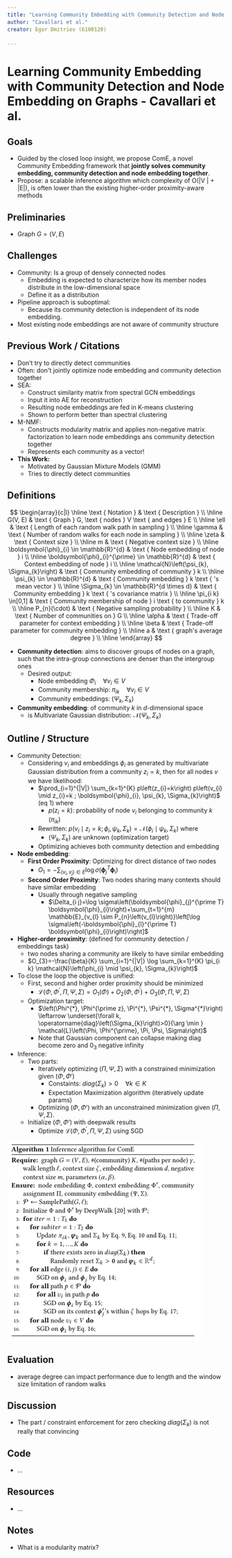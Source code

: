 ```yaml
---
title: "Learning Community Embedding with Community Detection and Node Embedding on Graphs"
author: "Cavallari et al."
creator: Egor Dmitriev (6100120)

---
```


# Learning Community Embedding with Community Detection and Node Embedding on Graphs - Cavallari et al. 



## Goals

- Guided by the closed loop insight, we propose ComE, a novel Community Embedding framework that **jointly solves community embedding, community detection and node embedding together**.
- Propose: a scalable inference algorithm which complexity of O(|V | + |E|), is often lower than the existing higher-order proximity-aware methods

## Preliminaries

- Graph $G = (V, E)$

## Challenges

- Community: Is a group of densely connected nodes
  - Embedding is expected to characterize how its member nodes distribute in the low-dimensional space
  - Define it as a distribution
- Pipeline approach is suboptimal:
  - Because its community detection is independent of its node embedding. 
- Most existing node embeddings are not aware of community structure

## Previous Work / Citations

- Don’t try to directly detect communities
- Often: don't jointly optimize node embedding and community detection together
- SEA: 
  - Construct similarity matrix from spectral GCN embeddings
  - Input it into AE for reconstruction
  - Resulting node embeddings are fed in K-means clustering
  - Shown to perform better than spectral clustering
- M-NMF:
  - Constructs modularity matrix and applies non-negative matrix factorization to learn node embeddings ans community detection together
  - Represents each community as a vector! 
- **This Work:** 
  - Motivated by Gaussian Mixture Models (GMM)
  - Tries to directly detect communities

## Definitions

$$
\begin{array}{c|l}
\hline \text { Notation } & \text { Description } \\
\hline G(V, E) & \text { Graph } G, \text { nodes } V \text { and edges } E \\
\hline \ell & \text { Length of each random walk path in sampling } \\
\hline \gamma & \text { Number of random walks for each node in sampling } \\
\hline \zeta & \text { Context size } \\
\hline m & \text { Negative context size } \\
\hline \boldsymbol{\phi}_{i} \in \mathbb{R}^{d} & \text { Node embedding of node } i \\
\hline \boldsymbol{\phi}_{i}^{\prime} \in \mathbb{R}^{d} & \text { Context embedding of node } i \\
\hline \mathcal{N}\left(\psi_{k}, \Sigma_{k}\right) & \text { Community embedding of community } k \\
\hline \psi_{k} \in \mathbb{R}^{d} & \text { Community embedding } k \text { 's mean vector } \\
\hline \Sigma_{k} \in \mathbb{R}^{d \times d} & \text { Community embedding } k \text { 's covariance matrix } \\
\hline \pi_{i k} \in[0,1] & \text { Community membership of node } i \text { to community } k \\
\hline P_{n}(\cdot) & \text { Negative sampling probability } \\
\hline K & \text { Number of communities on } G \\
\hline \alpha & \text { Trade-off parameter for context embedding } \\
\hline \beta & \text { Trade-off parameter for community embedding } \\
\hline a & \text { graph's average degree } \\
\hline
\end{array}
$$

* **Community detection**: aims to discover groups of nodes on a graph,
  such that the intra-group connections are denser than the intergroup ones
  * Desired output:
    * Node embedding $\Phi_i \quad \forall v_i \in V$
    * Community membership: $\pi_{ik} \quad \forall v_i \in V$
    * Community embeddings: $(\Psi_k, \Sigma_k)$
* **Community embedding**: of community $k$ in $d$-dimensional space
  * is Multivariate Gaussian distribution: $\mathcal{N}(\Psi_k, \Sigma_k)$

## Outline / Structure

- Community Detection:
  - Considering $v_i$ and embeddings $\phi_i$ as generated by multivariate Gaussian distribution from a community $z_i = k$, then for all nodes $v$ we have likelihood:
    * $\prod_{i=1}^{|V|} \sum_{k=1}^{K} p\left(z_{i}=k\right) p\left(v_{i} \mid z_{i}=k ; \boldsymbol{\phi}_{i}, \psi_{k}, \Sigma_{k}\right)$ (eq 1) where
      * $p(z_i = k)$: probability of node $v_i$ belonging to community $k$ ($\pi_{ik}$)
    * Rewritten: $p\left(v_{i} \mid z_{i}=k ; \phi_{i}, \psi_{k}, \Sigma_{k}\right)=\mathcal{N}\left(\phi_{i} \mid \psi_{k}, \Sigma_{k}\right)$ where
      * $(\Psi_k, \Sigma_k)$ are unknown (optimization target)
    * Optimizing achieves both community detection and embedding
- **Node embedding**:
  - **First Order Proximity**: Optimizing for direct distance of two nodes
    * $O_{1}=-\sum_{\left(v_{i}, v_{j}\right) \in E} \log \sigma\left(\boldsymbol{\phi}_{j}^{T} \boldsymbol{\phi}_{i}\right)$
  - **Second Order Proximity**: Two nodes sharing many contexts should have similar embedding
    * Usually through negative sampling
      * $\Delta_{i j}=\log \sigma\left(\boldsymbol{\phi}_{j}^{\prime T} \boldsymbol{\phi}_{i}\right)+\sum_{t=1}^{m} \mathbb{E}_{v_{l} \sim P_{n}\left(v_{l}\right)}\left[\log \sigma\left(-\boldsymbol{\phi}_{l}^{\prime T} \boldsymbol{\phi}_{i}\right)\right]$
- **Higher-order proximity**: (defined for community detection / embeddings task)
  - two nodes sharing a community are likely to have similar embedding
  - $O_{3}=-\frac{\beta}{K} \sum_{i=1}^{|V|} \log \sum_{k=1}^{K} \pi_{i k} \mathcal{N}\left(\phi_{i} \mid \psi_{k}, \Sigma_{k}\right)$
- To close the loop the objective is unified:
  - First, second and higher order proximity should be minimized
    - $\mathcal{L}\left(\Phi, \Phi^{\prime}, \Pi, \Psi, \Sigma\right)=O_{1}(\Phi)+O_{2}\left(\Phi, \Phi^{\prime}\right)+O_{3}(\Phi, \Pi, \Psi, \Sigma)$
  - Optimization target:
    - $\left(\Phi^{*}, \Phi^{\prime z}, \Pi^{*}, \Psi^{*}, \Sigma^{*}\right) \leftarrow \underset{\forall k, \operatorname{diag}\left(\Sigma_{k}\right)>0}{\arg \min } \mathcal{L}\left(\Phi, \Phi^{\prime}, \Pi, \Psi, \Sigma\right)$
    - Note that Gaussian component can collapse making diag become zero and $0_3$ negative infinity
- Inference:
  - Two parts:
    - Iteratively optimizing $(\Pi, \Psi, \Sigma)$ with a constrained minimization given $(\Phi, \Phi')$
      - Constaints: $diag(\Sigma_k) > 0 \quad \forall k \in K$
      - Expectation Maximization algorithm (iteratively update params)
    - Optimizing $(\Phi, \Phi')$ with an unconstrained minimization given $(\Pi, \Psi, \Sigma)$.
  - Initialize  $(\Phi, \Phi')$ with deepwalk results
    - Optimize $\mathcal{L}\left(\Phi, \Phi^{\prime}, \Pi, \Psi, \Sigma\right)$ using SGD

![Screenshot_20211102_150521](cavallariLearningCommunityEmbedding2017.assets/Screenshot_20211102_150521.png)



## Evaluation

- average degree can impact performance due to length and the window size limitation of random walks

## Discussion

* The part / constraint enforcement for zero checking $diag(\Sigma_k)$ is not really that convincing



## Code

- ...

## Resources

- ...

## Notes

* What is a modularity matrix?